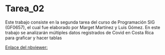 # Tarea_02
Este trabajo consiste en la segunda tarea del curso de Programación SIG (GF0657), el cual fue elaborado por Marget Martínez y Luis Gómez. En este trabajo se analizarán múltiples datos registrados de Covid en Costa Rica para graficar y hacer tablas


[Enlace del nbviewer:](https://nbviewer.org/github/LuisGomez02/Tarea_02/blob/main/Trabajo_practico_2.ipynb)
